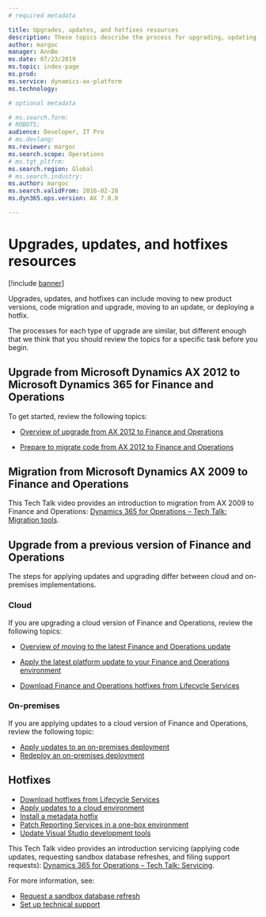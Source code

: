 ```yaml
---
# required metadata

title: Upgrades, updates, and hotfixes resources
description: These topics describe the process for upgrading, updating, and applying hotfixes to your Dynamics 365 for Finance and Operations environment and data.
author: margoc
manager: AnnBe
ms.date: 07/23/2019
ms.topic: index-page
ms.prod: 
ms.service: dynamics-ax-platform
ms.technology: 

# optional metadata

# ms.search.form: 
# ROBOTS: 
audience: Developer, IT Pro
# ms.devlang: 
ms.reviewer: margoc
ms.search.scope: Operations
# ms.tgt_pltfrm: 
ms.search.region: Global
# ms.search.industry: 
ms.author: margoc
ms.search.validFrom: 2016-02-28
ms.dyn365.ops.version: AX 7.0.0

---
```


# Upgrades, updates, and hotfixes resources

[!include [banner](../includes/banner.md)]

Upgrades, updates, and hotfixes can include moving to new product versions, code migration and upgrade, moving to an update, or deploying a hotfix. 

The processes for each type of upgrade are similar, but different enough that we think that you should review the topics for a specific task before you begin.

## Upgrade from Microsoft Dynamics AX 2012 to Microsoft Dynamics 365 for Finance and Operations

To get started, review the following topics:

- [Overview of upgrade from AX 2012 to Finance and Operations](upgrade-overview-2012.md)

- [Prepare to migrate code from AX 2012 to Finance and Operations](prepare-migration.md)

## Migration from Microsoft Dynamics AX 2009 to Finance and Operations
This Tech Talk video provides an introduction to migration from AX 2009 to Finance and Operations: [Dynamics 365 for Operations – Tech Talk: Migration tools](https://www.youtube.com/watch?v=kdQ58arACP4).

## Upgrade from a previous version of Finance and Operations

The steps for applying updates and upgrading differ between cloud and on-premises implementations. 

### Cloud
If you are upgrading a cloud version of Finance and Operations, review the following topics:

- [Overview of moving to the latest Finance and Operations update](upgrade-latest-update.md)

- [Apply the latest platform update to your Finance and Operations environment](upgrade-latest-platform-update.md)

- [Download Finance and Operations hotfixes from Lifecycle Services](download-hotfix-lcs.md)


### On-premises
If you are applying updates to a cloud version of Finance and Operations, review the following topic:

- [Apply updates to an on-premises deployment](../deployment/apply-updates-on-premises.md)
- [Redeploy an on-premises deployment](../deployment/redeploy-on-prem.md)

## Hotfixes

- [Download hotfixes from Lifecycle Services](download-hotfix-lcs.md)
- [Apply updates to a cloud environment](../deployment/apply-deployable-package-system.md)
- [Install a metadata hotfix](install-metadata-hotfix-package.md)
- [Patch Reporting Services in a one-box environment](patch-reporting-service-environment.md)
- [Update Visual Studio development tools](../dev-tools/update-development-tools.md)

This Tech Talk video provides an introduction servicing (applying code updates, requesting sandbox database refreshes, and filing support requests): [Dynamics 365 for Operations – Tech Talk: Servicing](https://www.youtube.com/watch?v=QkcdBI_ipTM).

 For more information, see: 
- [Request a sandbox database refresh](../database/database-refresh.md)
- [Set up technical support](../lifecycle-services/support-experience.md) 
